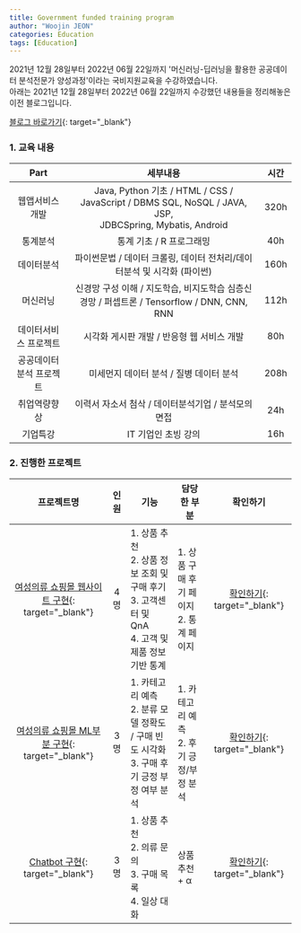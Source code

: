 ```yaml
---
title: Government funded training program
author: "Woojin JEON"
categories: Education
tags: [Education]
---
```


2021년 12월 28일부터 2022년 06월 22일까지 '머신러닝-딥러닝을 활용한 공공데이터 분석전문가 양성과정'이라는 국비지원교육을 수강하였습니다.   
아래는 2021년 12월 28일부터 2022년 06월 22일까지 수강했던 내용들을 정리해놓은 이전 블로그입니다.

[블로그 바로가기](https://blog.naver.com/wooeric1){: target="_blank"}

### 1. 교육 내용

|           Part          |                                                 세부내용                                                 | 시간 |
|:-----------------------:|:--------------------------------------------------------------------------------------------------------:|:----:|
|      웹앱서비스개발     | Java, Python 기초 / HTML / CSS / JavaScript / DBMS SQL, NoSQL / JAVA, JSP, <br>JDBCSpring, Mybatis, Android | 320h |
|         통계분석        |                                         통계 기초 / R 프로그래밍                                         |  40h |
|        데이터분석       |                   파이썬문법 / 데이터 크롤링, 데이터 전처리/데이터분석 및 시각화 (파이썬)                  | 160h |
|         머신러닝        |        신경망 구성 이해 / 지도학습, 비지도학습 심층신경망 / 퍼셉트론 / Tensorflow / DNN, CNN, RNN        | 112h |
|  데이터서비스 프로젝트  |                                시각화 게시판 개발 / 반응형 웹 서비스 개발                                |  80h |
| 공공데이터분석 프로젝트 |                                  미세먼지 데이터 분석 / 질병 데이터 분석                                 | 208h |
|       취업역량향상      |                            이력서 자소서 첨삭 / 데이터분석기업 / 분석모의면접                            |  24h |
|         기업특강        |                                            IT 기업인 초빙 강의                                           |  16h |

### 2. 진행한 프로젝트

| 프로젝트명 | 인원 | 기능 | 담당한 부분 | 확인하기 |
|:------------------------:|:----:|---------------------------------|-------------------------------|:------:|
| [여성의류 쇼핑몰 웹사이트 구현](https://github.com/WoojinJeonkr/ShoppingMall){: target="_blank"} | 4명 | 1. 상품 추천<br> 2. 상품 정보 조회 및 구매 후기<br> 3. 고객센터 및 QnA<br> 4. 고객 및 제품 정보 기반 통계 | 1. 상품 구매 후기 페이지<br> 2. 통계 페이지 | [확인하기](https://nbviewer.org/github/WoojinJeonkr/WoojinJeonkr.github.io/blob/main/assets/images/pdf/shoppingmall.pdf){: target="_blank"} |
| [여성의류 쇼핑몰 ML부분 구현](https://github.com/WoojinJeonkr/ShoppingMallML){: target="_blank"} | 3명 | 1. 카테고리 예측<br> 2. 분류 모델 정확도 / 구매 빈도 시각화<br> 3. 구매 후기 긍정 부정 여부 분석 | 1. 카테고리 예측<br> 2. 후기 긍정/부정 분석 | [확인하기](https://nbviewer.org/github/WoojinJeonkr/WoojinJeonkr.github.io/blob/main/assets/images/pdf/shoppingmallML.pdf){: target="_blank"} |
| [Chatbot 구현](https://github.com/WoojinJeonkr/ShoppingMall){: target="_blank"} | 3명 | 1. 상품 추천<br> 2. 의류 문의<br> 3. 구매 목록<br> 4. 일상 대화 | 상품 추천 + α | [확인하기](https://github.com/WoojinJeonkr/Chatbot){: target="_blank"} |
